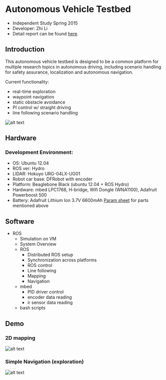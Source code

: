 # Autonomous Vehicle Testbed
  * Independent Study Spring 2015
  * Developer: Zhi Li
  * Detail report can be found [here](https://github.com/snugglelamb/autobots/blob/master/IndependentStudyReport_ZhiLi.pdf).

## Introduction
  This autonomous vehicle testbed is designed to be a common platform for multiple research topics in autonomous driving, including scenario handling for safety assurance, localization and autonomous navigation. 

  Current functionality:

  * real-time exploration
  * waypoint navigation
  * static obstacle avoidance
  * PI control w/ straight driving
  * line following scenario handling

![alt text](https://github.com/snugglelamb/autobots/blob/master/resources/IMG_3020.jpg "overview of the car")

## Hardware
### Development Environment:
  * OS: Ubuntu 12.04
  * ROS ver: Hydro
  * LIDAR: Hokuyo URG-04LX-UG01
  * Robot car base: DFRobot with encoder
  * Platform: Beaglebone Black (ubuntu 12.04 + ROS Hydro)
  * Hardware: mbed LPC1768, H-bridge, Wifi Dongle (WNA1100), Adafruit Powerboost 500
  * Battery: Adafruit Lithium Ion 3.7V 6600mAh
[Param sheet](https://www.dropbox.com/sh/ujqpz4cp4h5fzak/AAAGaUGlNwOzu-JbHHehNdq4a?dl=0) for parts mentioned above


## Software
* ROS
  * Simulation on VM
  * System Overview
  * ROS
    * Distributed ROS setup
    * Synchronization across platforms
    * ROS control
    * Line following
    * Mapping
    * Navigation
  * mbed
    * PID driver control
    * encoder data reading
    * ir sensor data reading
  * bash scripts

## Demo
### 2D mapping
![alt text](https://github.com/snugglelamb/autobots/blob/master/resources/mlab_mapping_gif.gif "2D mapping of mlab")
### Simple Navigation (exploration)
![alt text](https://github.com/snugglelamb/autobots/blob/master/resources/nav_w:pid.gif "2D navigation with exploration")

